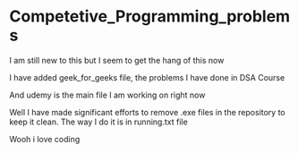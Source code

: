 # Competetive_Programming_problems
I am still new to this but I seem to get the hang of this now

I have added geek_for_geeks file, the problems I have done in DSA Course

And udemy is the main file I am working on right now

Well I have made significant efforts to remove .exe files in the repository to keep it clean. The way I do it is in running.txt file

Wooh i love coding
